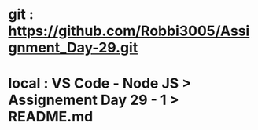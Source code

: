 # git : https://github.com/Robbi3005/Assignment_Day-29.git

# local : VS Code - Node JS > Assignement Day 29 - 1 > README.md